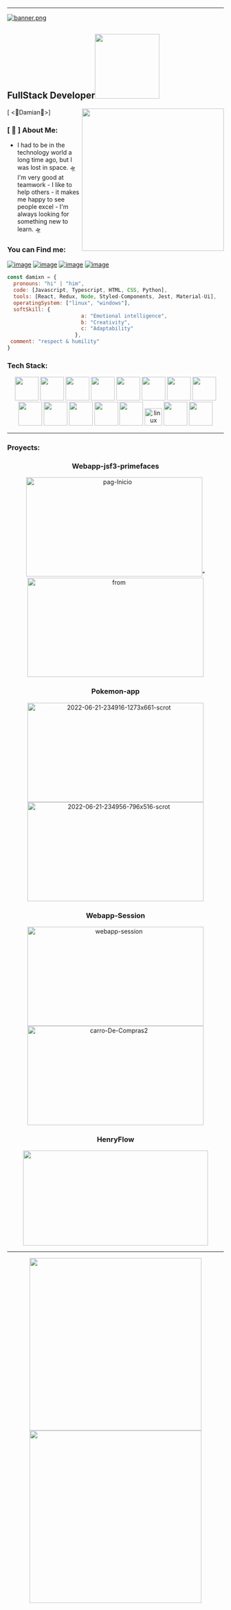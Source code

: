 
---
[![banner.png](https://i.postimg.cc/qMZZMshW/banner.png)](https://postimg.cc/Whg75J77)
<h2 color="#F8D210">FullStack Developer<img src="https://3.bp.blogspot.com/_-NyGm2MYc0U/TKp8UzErDmI/AAAAAAAABts/rUY4YyOvTXA/h4.gif" width="150"></h2>
<img align='right' src="http://www.clipartbest.com/cliparts/RTG/EjL/RTGEjLEbc.gif" width="330">
[ <🎴Damian🎴>]

                                                     
                                                       
### [ 🐙 ] About Me:
- I had to be in the technology world a long time ago, but I was lost in space. 🛸 I'm very good at teamwork - I like to help others - it makes me happy to see people excel - I'm always looking for something new to learn. 🛸

### You can Find me:
[![image](https://img.shields.io/badge/LinkedIn-0077B5?style=for-the-badge&logo=linkedin&logoColor=white)](https://www.linkedin.com/in/damian-olmedo-fullstackdeveloper/)
[![image](https://img.shields.io/badge/Instagram-E4405F?style=for-the-badge&logo=instagram&logoColor=white)](https://www.instagram.com/hi.damit/)
[![image](	https://img.shields.io/badge/Twitter-1DA1F2?style=for-the-badge&logo=twitter&logoColor=white)](https://twitter.com/Dxmian_)
[![image](https://img.shields.io/badge/Gmail-D14836?style=for-the-badge&logo=gmail&logoColor=white)](exequiel.ol29@gmail.com)

```javascript
const damixn = {
  pronouns: "hi" | "him",
  code: [Javascript, Typescript, HTML, CSS, Python],
  tools: [React, Redux, Node, Styled-Components, Jest, Material-Ui],
  operatingSystem: ["linux", "windows"],
  softSkill: {
                        a: "Emotional intelligence",
                        b: "Creativity",
                        c: "Adaptability"
                      },
 comment: "respect & humility"
}
```


### Tech Stack:
<p align="center">
 <img src="https://cdn.jsdelivr.net/gh/devicons/devicon/icons/javascript/javascript-original.svg" width="55"/>
 <img src="https://cdn.jsdelivr.net/gh/devicons/devicon/icons/git/git-original-wordmark.svg" width="55"/>
 <img src="https://cdn.jsdelivr.net/gh/devicons/devicon/icons/github/github-original-wordmark.svg" width="55"/>       
 <img src="https://cdn.jsdelivr.net/gh/devicons/devicon/icons/react/react-original-wordmark.svg" width="55"/>
 <img src="https://cdn.jsdelivr.net/gh/devicons/devicon/icons/redux/redux-original.svg" width="55"/>
 <img src="https://cdn.jsdelivr.net/gh/devicons/devicon/icons/sequelize/sequelize-original.svg" width="55"/>
 <img src="https://cdn.jsdelivr.net/gh/devicons/devicon/icons/express/express-original-wordmark.svg" width="55"/>
 <img src="https://cdn.jsdelivr.net/gh/devicons/devicon/icons/html5/html5-original-wordmark.svg" width="55"/>
 <img src="https://cdn.jsdelivr.net/gh/devicons/devicon/icons/css3/css3-original-wordmark.svg" width="55"/>
 <img src="https://cdn.jsdelivr.net/gh/devicons/devicon/icons/postgresql/postgresql-original-wordmark.svg" width="55"/>
 <img src="https://upload.wikimedia.org/wikipedia/commons/5/5b/Logo_de_Auth0.svg" width="55"/>
 <img src="https://cdn.jsdelivr.net/gh/devicons/devicon/icons/typescript/typescript-original.svg" width="55"/>
 
   
 <img src="https://cdn.jsdelivr.net/gh/devicons/devicon/icons/php/php-original.svg" width="55"/>
 <img title="linux" alt="linux" src="https://raw.githubusercontent.com/Thomas-George-T/Thomas-George-T/master/assets/linux-tux.svg" width="40" />
 
 <img src="https://upload.wikimedia.org/wikipedia/commons/thumb/b/ba/Stripe_Logo%2C_revised_2016.svg/2560px-Stripe_Logo%2C_revised_2016.svg.png" width="55"/>
 <img src="https://upload.wikimedia.org/wikipedia/commons/thumb/3/39/PayPal_logo.svg/527px-PayPal_logo.svg.png" width="55"/>
 </p>
 
 ---
### Proyects:
   
<div align ="center">
    
   ### Webapp-jsf3-primefaces
    
   <a href="https://ibb.co/7gw6FTc"><img  width="410px" height="230px" src="https://i.ibb.co/4s65xDy/pag-Inicio.png" alt="pag-Inicio" border="0"></a>" 
   <a href="https://ibb.co/3MfGxYQ"><img  width="410px" height="230px" src="https://i.ibb.co/TbKpQqd/from.png" alt="from" border="0"></a><br /><a target='_blank'     href='https://es.imgbb.com/'></a>
    
  
   ### Pokemon-app
    
<a href="https://ibb.co/QF2RFdJ"><img width="410px" height="230px" src="https://i.ibb.co/mCLwC8R/2022-06-21-234916-1273x661-scrot.png" alt="2022-06-21-234916-1273x661-scrot" border="0"></a>
<a href="https://ibb.co/QPsGvYv"><img width="410px" height="230px" src="https://i.ibb.co/hBpvF2F/2022-06-21-234956-796x516-scrot.png" alt="2022-06-21-234956-796x516-scrot" border="0"></a>
    
   ### Webapp-Session 
    
 <a href="https://ibb.co/5r3mwpV"><img width="410px" height="230px" src="https://i.ibb.co/6HSzL95/webapp-session.png" alt="webapp-session" border="0"></a>
 <a href="https://ibb.co/mN2HnT7"><img width="410px" height="230px" src="https://i.ibb.co/XYKznLT/carro-De-Compras2.png" alt="carro-De-Compras2" border="0"></a>
    
   ### HenryFlow
   <div>

  [<img src="https://i.imgur.com/lTqpLKc.png" width="430" height="220"/>](https://overflow-frontend.vercel.app/)
  
  
 </div>


---
<p align = "center">
  <img src = "https://github-readme-stats.vercel.app/api?username=Damixn31&show_icons=true&theme=bear" width = 400>
  <img src = "https://github-readme-streak-stats.herokuapp.com?user=Damixn31&theme=dark&hide_border=true" width = 400 background="000000">
</p>






</div>






